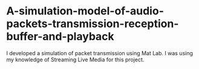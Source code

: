 # A-simulation-model-of-audio-packets-transmission-reception-buffer-and-playback
I developed a simulation of packet transmission using Mat Lab. I was using my knowledge of Streaming Live Media for this project.
